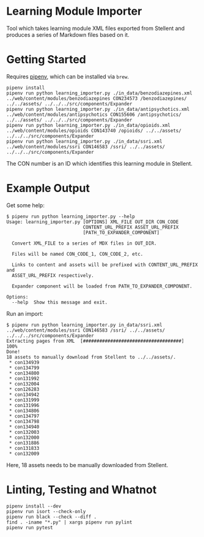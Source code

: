 # Learning Module Importer

Tool which takes learning module XML files exported from Stellent and produces a series of Markdown files based on it.

# Getting Started

Requires [pipenv](https://pipenv.readthedocs.io/), which can be installed via `brew`.

```
pipenv install
pipenv run python learning_importer.py ./in_data/benzodiazepines.xml ../web/content/modules/benzodiazepines CON234573 /benzodiazepines/ ../../assets/ ../../../src/components/Expander
pipenv run python learning_importer.py ./in_data/antipsychotics.xml ../web/content/modules/antipsychotics CON155606 /antipsychotics/ ../../assets/ ../../../src/components/Expander
pipenv run python learning_importer.py ./in_data/opioids.xml ../web/content/modules/opioids CON143740 /opioids/ ../../assets/ ../../../src/components/Expander
pipenv run python learning_importer.py ./in_data/ssri.xml ../web/content/modules/ssri CON146583 /ssri/ ../../assets/ ../../../src/components/Expander
```

The CON number is an ID which identifies this learning module in Stellent.

# Example Output

Get some help:

```
$ pipenv run python learning_importer.py --help
Usage: learning_importer.py [OPTIONS] XML_FILE OUT_DIR CON_CODE
                            CONTENT_URL_PREFIX ASSET_URL_PREFIX
                            [PATH_TO_EXPANDER_COMPONENT]

  Convert XML_FILE to a series of MDX files in OUT_DIR.

  Files will be named CON_CODE_1, CON_CODE_2, etc.

  Links to content and assets will be prefixed with CONTENT_URL_PREFIX and
  ASSET_URL_PREFIX respectively.

  Expander component will be loaded from PATH_TO_EXPANDER_COMPONENT.

Options:
  --help  Show this message and exit.
```

Run an import:

```
$ pipenv run python learning_importer.py in_data/ssri.xml ../web/content/modules/ssri CON146583 /ssri/ ../../assets/ ../../../src/components/Expander
Extracting pages from XML  [####################################]  100%
Done!
18 assets to manually download from Stellent to ../../assets/.
 * con134939
 * con134799
 * con134800
 * con131992
 * con132004
 * con126283
 * con134942
 * con131999
 * con131996
 * con134806
 * con134797
 * con134798
 * con134940
 * con132003
 * con132000
 * con131886
 * con131833
 * con132009
```

Here, 18 assets needs to be manually downloaded from Stellent.

# Linting, Testing and Whatnot

```
pipenv install --dev
pipenv run isort --check-only
pipenv run black --check --diff .
find . -iname "*.py" | xargs pipenv run pylint
pipenv run pytest
```
